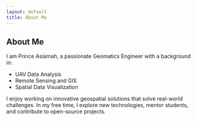 ```yaml
---
layout: default
title: About Me
---
```


<section class="about-section section">
  <div class="container">
    <h2>About Me</h2>
    <p>
      I am Prince Asiamah, a passionate Geomatics Engineer with a background in:
    </p>
    <ul class="about-list">
      <li>UAV Data Analysis</li>
      <li>Remote Sensing and GIS</li>
      <li>Spatial Data Visualization</li>
    </ul>
    <p>
      I enjoy working on innovative geospatial solutions that solve real-world challenges. 
      In my free time, I explore new technologies, mentor students, and contribute to open-source projects.
    </p>
  </div>
</section>
